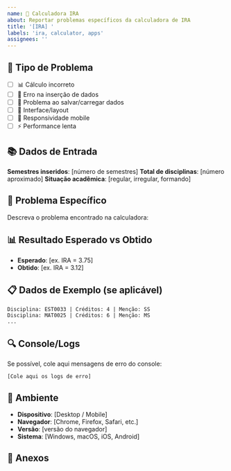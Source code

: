 ```yaml
---
name: 🧮 Calculadora IRA
about: Reportar problemas específicos da calculadora de IRA
title: '[IRA] '
labels: 'ira, calculator, apps'
assignees: ''
---
```


## 🧮 Tipo de Problema
- [ ] 📊 Cálculo incorreto
- [ ] 📝 Erro na inserção de dados
- [ ] 💾 Problema ao salvar/carregar dados
- [ ] 🎨 Interface/layout
- [ ] 📱 Responsividade mobile
- [ ] ⚡ Performance lenta

## 📚 Dados de Entrada
**Semestres inseridos**: [número de semestres]
**Total de disciplinas**: [número aproximado]
**Situação acadêmica**: [regular, irregular, formando]

## 🎯 Problema Específico
Descreva o problema encontrado na calculadora:

## 📊 Resultado Esperado vs Obtido
- **Esperado**: [ex. IRA = 3.75]
- **Obtido**: [ex. IRA = 3.12]

## 📋 Dados de Exemplo (se aplicável)
```
Disciplina: EST0033 | Créditos: 4 | Menção: SS
Disciplina: MAT0025 | Créditos: 6 | Menção: MS
...
```

## 🔍 Console/Logs
Se possível, cole aqui mensagens de erro do console:
```
[Cole aqui os logs de erro]
```

## 📱 Ambiente
- **Dispositivo**: [Desktop / Mobile]
- **Navegador**: [Chrome, Firefox, Safari, etc.]
- **Versão**: [versão do navegador]
- **Sistema**: [Windows, macOS, iOS, Android]

## 📎 Anexos
<!-- Capturas de tela do problema ou dados de exemplo -->
